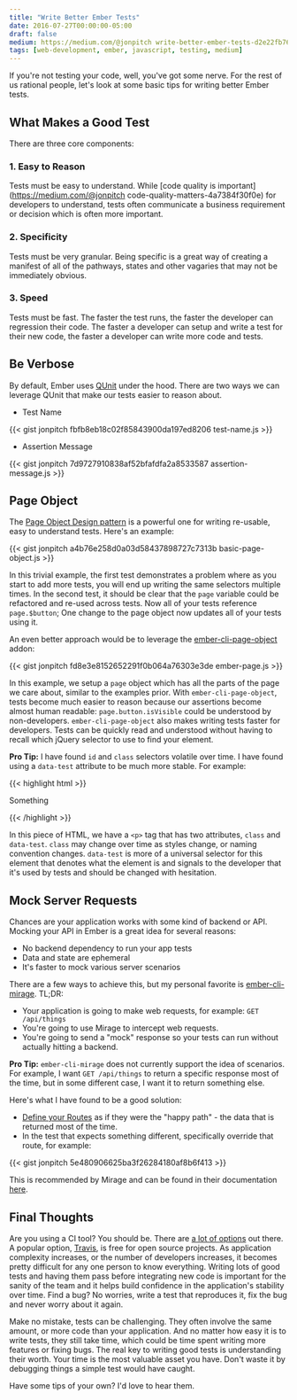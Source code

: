 ```yaml
---
title: "Write Better Ember Tests"
date: 2016-07-27T00:00:00-05:00
draft: false
medium: https://medium.com/@jonpitch write-better-ember-tests-d2e22fb76bf2
tags: [web-development, ember, javascript, testing, medium]
---
```


If you're not testing your code, well, you've got some nerve. For the rest of us rational people, let's look at some basic tips for writing better Ember tests.

<!--more-->

## What Makes a Good Test

There are three core components:

### 1. Easy to Reason
Tests must be easy to understand. While [code quality is important](https://medium.com/@jonpitch code-quality-matters-4a7384f30f0e) for developers to understand, tests often communicate a business requirement or decision which is often more important.

### 2. Specificity
Tests must be very granular. Being specific is a great way of creating a manifest of all of the pathways, states and other vagaries that may not be immediately obvious.  

### 3. Speed
Tests must be fast. The faster the test runs, the faster the developer can regression their code. The faster a developer can setup and write a test for their new code, the faster a developer can write more code and tests.

## Be Verbose

By default, Ember uses [QUnit](http://qunitjs.com/) under the hood. There are two ways we can leverage QUnit that make our tests easier to reason about.

* Test Name

{{< gist jonpitch fbfb8eb18c02f85843900da197ed8206 test-name.js >}}

* Assertion Message

{{< gist jonpitch 7d9727910838af52bfafdfa2a8533587 assertion-message.js >}}

## Page Object

The [Page Object Design pattern](http://martinfowler.com/bliki/PageObject.html) is a powerful one for writing re-usable, easy to understand tests. Here's an example:

{{< gist jonpitch a4b76e258d0a03d58437898727c7313b basic-page-object.js >}}

In this trivial example, the first test demonstrates a problem where as you start to add more tests, you will end up writing the same selectors multiple times. In the second test, it should be clear that the `page` variable could be refactored and re-used across tests. Now all of your tests reference `page.$button`; One change to the page object now updates all of your tests using it.

An even better approach would be to leverage the [ember-cli-page-object](http://ember-cli-page-object.js.org/docs/v1.4.x/) addon:

{{< gist jonpitch fd8e3e8152652291f0b064a76303e3de ember-page.js >}}

In this example, we setup a `page` object which has all the parts of the page we care about, similar to the examples prior. With `ember-cli-page-object`, tests become much easier to reason because our assertions become almost human readable: `page.button.isVisible` could be understood by non-developers. `ember-cli-page-object` also makes writing tests faster for developers. Tests can be quickly read and understood without having to recall which jQuery selector to use to find your element.

**Pro Tip:** I have found `id` and `class` selectors volatile over time. I have found using a `data-test` attribute to be much more stable. For example:

{{< highlight html >}}
<p class="strong" data-test="description">Something</p>
{{< /highlight >}}

In this piece of HTML, we have a `<p>` tag that has two attributes, `class` and `data-test`. `class` may change over time as styles change, or naming convention changes. `data-test` is more of a universal selector for this element that denotes what the element is and signals to the developer that it's used by tests and should be changed with hesitation.

## Mock Server Requests

Chances are your application works with some kind of backend or API. Mocking your API in Ember is a great idea for several reasons:

* No backend dependency to run your app tests
* Data and state are ephemeral
* It's faster to mock various server scenarios

There are a few ways to achieve this, but my personal favorite is [ember-cli-mirage](http://www.ember-cli-mirage.com/). TL;DR:

* Your application is going to make web requests, for example: `GET /api/things`
* You're going to use Mirage to intercept web requests.
* You're going to send a "mock" response so your tests can run without actually hitting a backend.

**Pro Tip:** `ember-cli-mirage` does not currently support the idea of scenarios. For example, I want `GET /api/things` to return a specific response most of the time, but in some different case, I want it to return something else.

Here's what I have found to be a good solution:

* [Define your Routes](http://www.ember-cli-mirage.com/docs/v0.2.x/defining-routes/) as if they were the "happy path" - the data that is returned most of the time.
* In the test that expects something different, specifically override that route, for example:

{{< gist jonpitch 5e480906625ba3f26284180af8b6f413 >}}

This is recommended by Mirage and can be found in their documentation [here](http://www.ember-cli-mirage.com/docs/v0.2.x/acceptance-testing/#asserting-a-server-call-was-made-in-a-test).

## Final Thoughts

Are you using a CI tool? You should be. There are [a lot of options](https://xebialabs.com/the-ultimate-devops-tool-chest/continuous-integration/) out there. A popular option, [Travis](https://travis-ci.org/), is free for open source projects. As application complexity increases, or the number of developers increases, it becomes pretty difficult for any one person to know everything. Writing lots of good tests and having them pass before integrating new code is important for the sanity of the team and it helps build confidence in the application's stability over time. Find a bug? No worries, write a test that reproduces it, fix the bug and never worry about it again.

Make no mistake, tests can be challenging. They often involve the same amount, or more code than your application. And no matter how easy it is to write tests, they still take time, which could be time spent writing more features or fixing bugs. The real key to writing good tests is understanding their worth. Your time is the most valuable asset you have. Don't waste it by debugging things a simple test would have caught.

Have some tips of your own? I'd love to hear them.
